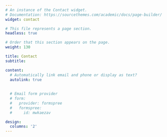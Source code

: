 ```yaml
---
# An instance of the Contact widget.
# Documentation: https://sourcethemes.com/academic/docs/page-builder/
widget: contact

# This file represents a page section.
headless: true

# Order that this section appears on the page.
weight: 130

title: Contact
subtitle:

content:
  # Automatically link email and phone or display as text?
  autolink: true
  
  
  # Email form provider
  # form:
  #   provider: formspree
  #   formspree:
  #     id: mwkaezav

design:
  columns: '2'
---
```

